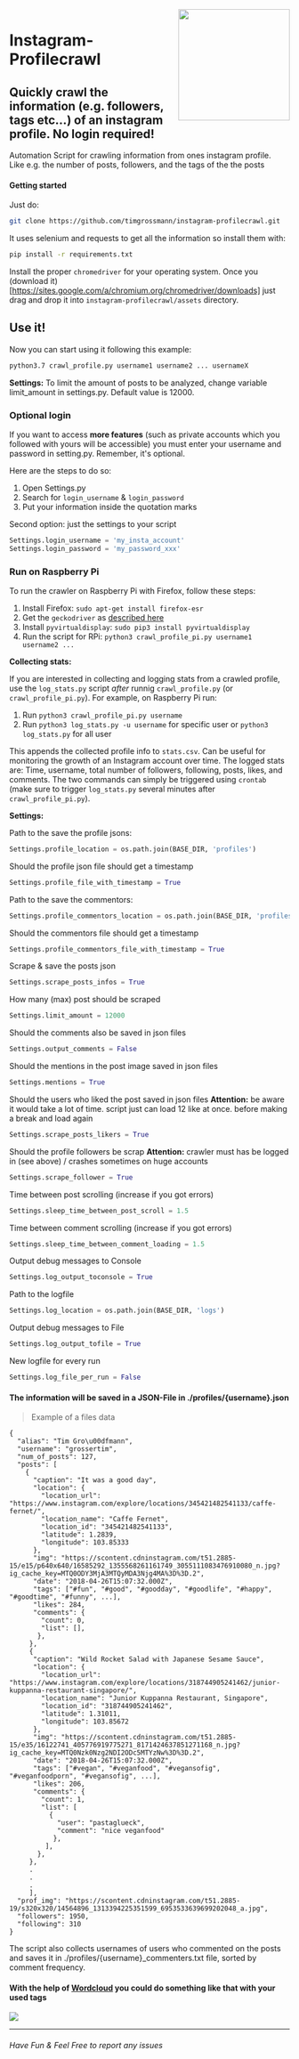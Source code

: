 <img src="https://s3-eu-central-1.amazonaws.com/centaur-wp/designweek/prod/content/uploads/2016/05/11170038/Instagram_Logo-1002x1003.jpg" width="200" align="right">

# Instagram-Profilecrawl

## Quickly crawl the information (e.g. followers, tags etc...) of an instagram profile. No login required!
Automation Script for crawling information from ones instagram profile.  
Like e.g. the number of posts, followers, and the tags of the the posts

#### Getting started
Just do:
```bash
git clone https://github.com/timgrossmann/instagram-profilecrawl.git
```

It uses selenium and requests to get all the information so install them with:
```bash
pip install -r requirements.txt
```

Install the proper `chromedriver` for your operating system.  Once you (download it)[https://sites.google.com/a/chromium.org/chromedriver/downloads] just drag and drop it into `instagram-profilecrawl/assets` directory.

## Use it!
Now you can start using it following this example:
```bash
python3.7 crawl_profile.py username1 username2 ... usernameX
```

**Settings:**
To limit the amount of posts to be analyzed, change variable limit_amount in settings.py. Default value is 12000.

### Optional login
If you want to access **more features** (such as private accounts which you followed with yours will be accessible) you must enter your username and password in setting.py. Remember, it's optional.

Here are the steps to do so:
1. Open Settings.py
2. Search for `login_username` & `login_password`
3. Put your information inside the quotation marks

Second option:
just the settings to your script
```python
Settings.login_username = 'my_insta_account'
Settings.login_password = 'my_password_xxx'
```

### Run on Raspberry Pi
To run the crawler on Raspberry Pi with Firefox, follow these steps:

1. Install Firefox: `sudo apt-get install firefox-esr`
2. Get the `geckodriver` as [described here](https://github.com/timgrossmann/InstaPy/blob/master/docs/How_to_Raspberry.md#how-to-update-geckodriver-on-raspbian)
3. Install `pyvirtualdisplay`: `sudo pip3 install pyvirtualdisplay`
4. Run the script for RPi: `python3 crawl_profile_pi.py username1 username2 ...`

**Collecting stats:**

If you are interested in collecting and logging stats from a crawled profile, use the `log_stats.py` script *after* runnig `crawl_profile.py` (or `crawl_profile_pi.py`).
For example, on Raspberry Pi run:

1. Run `python3 crawl_profile_pi.py username`
2. Run `python3 log_stats.py -u username` for specific user or `python3 log_stats.py` for all user

This appends the collected profile info to `stats.csv`. Can be useful for monitoring the growth of an Instagram account over time.
The logged stats are: Time, username, total number of followers, following, posts, likes, and comments.
The two commands can simply be triggered using `crontab` (make sure to trigger `log_stats.py` several minutes after `crawl_profile_pi.py`).

**Settings:**

Path to the save the profile jsons:
```python
Settings.profile_location = os.path.join(BASE_DIR, 'profiles')
```
Should the profile json file should get a timestamp
```python
Settings.profile_file_with_timestamp = True
```
Path to the save the commentors:
```python
Settings.profile_commentors_location = os.path.join(BASE_DIR, 'profiles')
```
Should the commentors file should get a timestamp
```python
Settings.profile_commentors_file_with_timestamp = True
```

Scrape & save the posts json
```python
Settings.scrape_posts_infos = True
```
How many (max) post should be scraped
```python
Settings.limit_amount = 12000
```
Should the comments also be saved in json files
```python
Settings.output_comments = False
```
Should the mentions in the post image saved in json files
```python
Settings.mentions = True
```
Should the users who liked the post saved in json files
**Attention:** be aware it would take a lot of time. script just can load 12 like at once. before making a break and load again
```python
Settings.scrape_posts_likers = True
```
Should the profile followers be scrap
**Attention:** crawler must has be logged in (see above) / crashes sometimes on huge accounts
```python
Settings.scrape_follower = True
```

Time between post scrolling (increase if you got errors)
```python
Settings.sleep_time_between_post_scroll = 1.5
```
Time between comment scrolling (increase if you got errors)
```python
Settings.sleep_time_between_comment_loading = 1.5
```

Output debug messages to Console
```python
Settings.log_output_toconsole = True
```
Path to the logfile
```python
Settings.log_location = os.path.join(BASE_DIR, 'logs')
```
Output debug messages to File
```python
Settings.log_output_tofile = True
```
New logfile for every run
```python
Settings.log_file_per_run = False
```



#### The information will be saved in a JSON-File in ./profiles/{username}.json
> Example of a files data
```
{
  "alias": "Tim Gro\u00dfmann",
  "username": "grossertim",
  "num_of_posts": 127,
  "posts": [
    {
      "caption": "It was a good day",
      "location": {
        "location_url": "https://www.instagram.com/explore/locations/345421482541133/caffe-fernet/",
        "location_name": "Caffe Fernet",
        "location_id": "345421482541133",
        "latitude": 1.2839,
        "longitude": 103.85333
      },
      "img": "https://scontent.cdninstagram.com/t51.2885-15/e15/p640x640/16585292_1355568261161749_3055111083476910080_n.jpg?ig_cache_key=MTQ0ODY3MjA3MTQyMDA3Njg4MA%3D%3D.2",
      "date": "2018-04-26T15:07:32.000Z",
      "tags": ["#fun", "#good", "#goodday", "#goodlife", "#happy", "#goodtime", "#funny", ...],
      "likes": 284,
      "comments": {
        "count": 0,
        "list": [],
       },
     },
     {
      "caption": "Wild Rocket Salad with Japanese Sesame Sauce",
      "location": {
        "location_url": "https://www.instagram.com/explore/locations/318744905241462/junior-kuppanna-restaurant-singapore/",
        "location_name": "Junior Kuppanna Restaurant, Singapore",
        "location_id": "318744905241462",
        "latitude": 1.31011,
        "longitude": 103.85672
      },
      "img": "https://scontent.cdninstagram.com/t51.2885-15/e35/16122741_405776919775271_8171424637851271168_n.jpg?ig_cache_key=MTQ0Nzk0Nzg2NDI2ODc5MTYzNw%3D%3D.2",
      "date": "2018-04-26T15:07:32.000Z",
      "tags": ["#vegan", "#veganfood", "#vegansofig", "#veganfoodporn", "#vegansofig", ...],
      "likes": 206,
      "comments": {
        "count": 1,
        "list": [
          {
            "user": "pastaglueck",
            "comment": "nice veganfood"
           },
         ],
       },
     },
     .
     .
     .
     ],
  "prof_img": "https://scontent.cdninstagram.com/t51.2885-19/s320x320/14564896_1313394225351599_6953533639699202048_a.jpg",
  "followers": 1950,
  "following": 310
}
```

The script also collects usernames of users who commented on the posts and saves it in ./profiles/{username}_commenters.txt file, sorted by comment frequency.

#### With the help of [Wordcloud](https://github.com/amueller/word_cloud) you could do something like that with your used tags
![](http://i65.tinypic.com/2nkrrtg.png)

<hr />

###### Have Fun & Feel Free to report any issues
